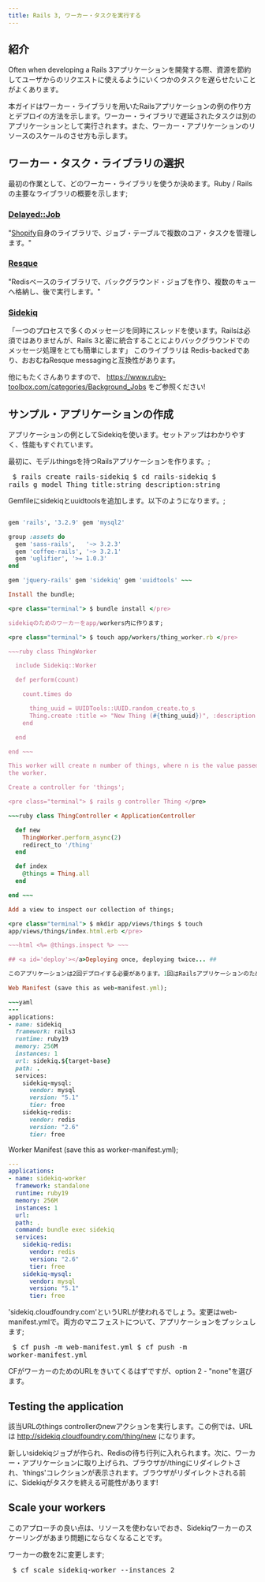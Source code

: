 ```yaml
---
title: Rails 3, ワーカー・タスクを実行する
---
```


## <a id='intro'></a>紹介 ##

Often when developing a Rails
3アプリケーションを開発する際、資源を節約してユーザからのリクエストに使えるようにいくつかのタスクを遅らせたいことがよくあります。

本ガイドはワーカー・ライブラリを用いたRailsアプリケーションの例の作り方とデプロイの方法を示します。ワーカー・ライブラリで遅延されたタスクは別のアプリケーションとして実行されます。また、ワーカー・アプリケーションのリソースのスケールのさせ方も示します。

## <a id='worker-libs'></a>ワーカー・タスク・ライブラリの選択 ##

最初の作業として、どのワーカー・ライブラリを使うか決めます。Ruby / Railsの主要なライブラリの概要を示します;

### [Delayed::Job](https://github.com/collectiveidea/delayed_job) ###

"[Shopify](http://www.shopify.com/)自身のライブラリで、ジョブ・テーブルで複数のコア・タスクを管理します。"

### [Resque](https://github.com/defunkt/resque) ###

"Redisベースのライブラリで、バックグラウンド・ジョブを作り、複数のキューへ格納し、後で実行します。"

### [Sidekiq](https://github.com/mperham/sidekiq) ###

「一つのプロセスで多くのメッセージを同時にスレッドを使います。Railsは必須ではありませんが、Rails
3と密に統合することによりバックグラウンドでのメッセージ処理をとても簡単にします」 このライブラリは
Redis-backedであり、おおむねResque messagingと互換性があります。

他にもたくさんありますので、 https://www.ruby-toolbox.com/categories/Background_Jobs
をご参照ください!

## <a id='example-app'></a> サンプル・アプリケーションの作成 ##

アプリケーションの例としてSidekiqを使います。セットアップはわかりやすく、性能もすぐれています。

最初に、モデルthingsを持つRailsアプリケーションを作ります。;

<pre class="terminal"> $ rails create rails-sidekiq $ cd rails-sidekiq $
rails g model Thing title:string description:string </pre>

Gemfileにsidekiqとuuidtoolsを追加します。以下のようになります。;

~~~ruby source 'https://rubygems.org'

gem 'rails', '3.2.9' gem 'mysql2'

group :assets do
  gem 'sass-rails',   '~> 3.2.3'
  gem 'coffee-rails', '~> 3.2.1'
  gem 'uglifier', '>= 1.0.3'
end

gem 'jquery-rails' gem 'sidekiq' gem 'uuidtools' ~~~

Install the bundle;

<pre class="terminal"> $ bundle install </pre>

sidekiqのためのワーカーをapp/workers内に作ります;

<pre class="terminal"> $ touch app/workers/thing_worker.rb </pre>

~~~ruby class ThingWorker

  include Sidekiq::Worker

  def perform(count)

    count.times do

      thing_uuid = UUIDTools::UUID.random_create.to_s
      Thing.create :title => "New Thing (#{thing_uuid})", :description => "This is the description for thing #{thing_uuid}"
    end

  end

end ~~~

This worker will create n number of things, where n is the value passed to
the worker.

Create a controller for 'things';

<pre class="terminal"> $ rails g controller Thing </pre>

~~~ruby class ThingController < ApplicationController

  def new
    ThingWorker.perform_async(2)
    redirect_to '/thing'
  end

  def index
    @things = Thing.all
  end

end ~~~

Add a view to inspect our collection of things;

<pre class="terminal"> $ mkdir app/views/things $ touch
app/views/things/index.html.erb </pre>

~~~html <%= @things.inspect %> ~~~

## <a id='deploy'></a>Deploying once, deploying twice... ##

このアプリケーションは2回デプロイする必要があります。1回はRailsアプリケーションのため、もう1回はRubyアプリケーションのためです。もっとも簡単な方法は、別々のcfマニフェストとして扱うことです;

Web Manifest (save this as web-manifest.yml);

~~~yaml
---
applications:
- name: sidekiq
  framework: rails3
  runtime: ruby19
  memory: 256M
  instances: 1
  url: sidekiq.${target-base}
  path: .
  services:
    sidekiq-mysql:
      vendor: mysql
      version: "5.1"
      tier: free
    sidekiq-redis:
      vendor: redis
      version: "2.6"
      tier: free
~~~

Worker Manifest (save this as worker-manifest.yml);

~~~yaml
---
applications:
- name: sidekiq-worker
  framework: standalone
  runtime: ruby19
  memory: 256M
  instances: 1
  url:
  path: .
  command: bundle exec sidekiq
  services:
    sidekiq-redis:
      vendor: redis
      version: "2.6"
      tier: free
    sidekiq-mysql:
      vendor: mysql
      version: "5.1"
      tier: free
~~~

'sidekiq.cloudfoundry.com'というURLが使われるでしょう。変更はweb-manifest.ymlで。両方のマニフェストについて、アプリケーションをプッシュします;

<pre class="terminal"> $ cf push -m web-manifest.yml $ cf push -m
worker-manifest.yml </pre>

CFがワーカーのためのURLをきいてくるはずですが、option 2 - "none"を選びます。

## <a id='test'></a>Testing the application ##

該当URLのthings controllerのnewアクションを実行します。この例では、URLは
http://sidekiq.cloudfoundry.com/thing/new になります。

新しいsidekiqジョブが作られ、Redisの待ち行列に入れられます。次に、ワーカー・アプリケーションに取り上げられ、ブラウザが/thingにリダイレクトされ、'things'コレクションが表示されます。ブラウザがリダイレクトされる前に、Sidekiqがタスクを終える可能性があります!

## <a id='test'></a>Scale your workers ##

このアプローチの良い点は、リソースを使わないでおき、Sidekiqワーカーのスケーリングがあまり問題にならなくなることです。

ワーカーの数を2に変更します;

<pre class="terminal"> $ cf scale sidekiq-worker --instances 2 </pre>

